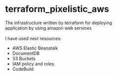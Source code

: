 # terraform_pixelistic_aws
The infrastructure written by terraform for deploying \
application by using amazon web services \
\
I have used next resources: 
* AWS Elastic Beanstalk 
* DocumentDB
* S3 Buckets
* IAM policy and roles
* CodeBuild
